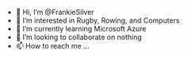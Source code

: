 - 👋 Hi, I’m @FrankieSilver
- 👀 I’m interested in Rugby, Rowing, and Computers
- 🌱 I’m currently learning Microsoft Azure
- 💞️ I’m looking to collaborate on nothing
- 📫 How to reach me ...

<!---
FrankieSilver/FrankieSilver is a ✨ special ✨ repository because its `README.md` (this file) appears on your GitHub profile.
You can click the Preview link to take a look at your changes.
--->
